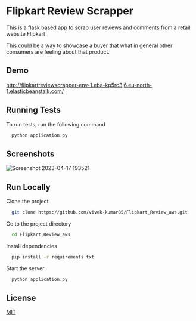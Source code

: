 
# Flipkart Review Scrapper

This is a flask based app to scrap user reviews and comments from a retail website Flipkart

This could be a way to showcase a buyer that what in general other consumers are feeling about that product.



## Demo

http://flipkartreviewscrapper-env-1.eba-kp5rc3j6.eu-north-1.elasticbeanstalk.com/


## Running Tests

To run tests, run the following command

```bash
  python application.py
```


## Screenshots 
![Screenshot 2023-04-17 193521](https://user-images.githubusercontent.com/91729976/232576345-912207dc-d7a0-4f08-91d1-4fa4540f348f.png)

## Run Locally

Clone the project

```bash
  git clone https://github.com/vivek-kumar85/Flipkart_Review_aws.git
```

Go to the project directory

```bash
  cd Flipkart_Review_aws
```

Install dependencies

```bash
  pip install -r requirements.txt
```

Start the server

```bash
  python application.py
```


## License

[MIT](https://choosealicense.com/licenses/mit/)

